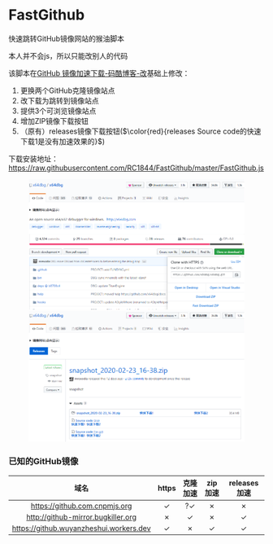 # FastGithub
快速跳转GitHub镜像网站的猴油脚本

本人并不会js，所以只能改别人的代码

该脚本在[GitHub 镜像加速下载-码酷博客-改](https://greasyfork.org/zh-CN/scripts/391911-github-%E9%95%9C%E5%83%8F%E5%8A%A0%E9%80%9F%E4%B8%8B%E8%BD%BD-%E7%A0%81%E9%85%B7%E5%8D%9A%E5%AE%A2-%E6%94%B9)基础上修改：
1. 更换两个GitHub克隆镜像站点
2. 改下载为跳转到镜像站点
3. 提供3个可浏览镜像站点
4. 增加ZIP镜像下载按钮
5. （原有）releases镜像下载按钮($\color{red}{releases Source code的快速下载1是没有加速效果的}$)

下载安装地址：https://raw.githubusercontent.com/RC1844/FastGithub/master/FastGithub.js

<figure class="half">
    <img src="REANDME\releases1.png" width="600">
    <img src="REANDME\releases2.png" width="600">
</figure>

### 已知的GitHub镜像
|域名|https|克隆加速|zip加速|releases加速
|:---:|:----------:|:--------:|:---------:|:---------:|
|https://github.com.cnpmjs.org|✓|?✓|✗|✗
|http://github-mirror.bugkiller.org|✗|✓|✗|✓
|https://github.wuyanzheshui.workers.dev|✓|✗|✓|✓
